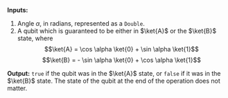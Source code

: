 **Inputs:**

1. Angle $\alpha$, in radians, represented as a `Double`.
2. A qubit which is guaranteed to be either in $\ket{A}$ or the $\ket{B}$ state, where 
$$\ket{A} = \cos \alpha \ket{0} + \sin \alpha \ket{1}$$ 
$$\ket{B} = - \sin \alpha \ket{0} + \cos \alpha \ket{1}$$

**Output:** `true` if the qubit was in the $\ket{A}$ state, or `false` if it was in the $\ket{B}$ state. The state of the qubit at the end of the operation does not matter. 
